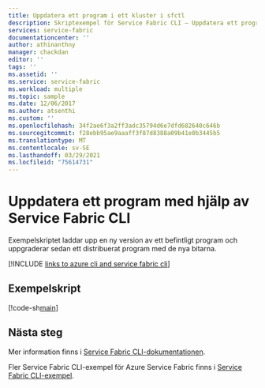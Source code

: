 ```yaml
---
title: Uppdatera ett program i ett kluster i sfctl
description: Skriptexempel för Service Fabric CLI – Uppdatera ett program med en ny version. Det här exemplet uppgraderar också ett distribuerat program med de nya bitarna.
services: service-fabric
documentationcenter: ''
author: athinanthny
manager: chackdan
editor: ''
tags: ''
ms.assetid: ''
ms.service: service-fabric
ms.workload: multiple
ms.topic: sample
ms.date: 12/06/2017
ms.author: atsenthi
ms.custom: ''
ms.openlocfilehash: 34f2ae6f3a2ff3adc35794d6e7dfd682640c646b
ms.sourcegitcommit: f28ebb95ae9aaaff3f87d8388a09b41e0b3445b5
ms.translationtype: MT
ms.contentlocale: sv-SE
ms.lasthandoff: 03/29/2021
ms.locfileid: "75614731"
---
```

# <a name="update-an-application-using-the-service-fabric-cli"></a>Uppdatera ett program med hjälp av Service Fabric CLI

Exempelskriptet laddar upp en ny version av ett befintligt program och uppgraderar sedan ett distribuerat program med de nya bitarna.

[!INCLUDE [links to azure cli and service fabric cli](../../../includes/service-fabric-sfctl.md)]

## <a name="sample-script"></a>Exempelskript

[!code-sh[main](../../../cli_scripts/service-fabric/upgrade-application/upgrade-application.sh "Upload and update an application on a Service Fabric cluster")]

## <a name="next-steps"></a>Nästa steg

Mer information finns i [Service Fabric CLI-dokumentationen](../service-fabric-cli.md).

Fler Service Fabric CLI-exempel för Azure Service Fabric finns i [Service Fabric CLI-exempel](../samples-cli.md).
